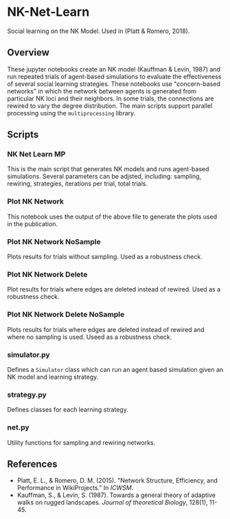 # NK-Net-Learn
Social learning on the NK Model. Used in (Platt & Romero, 2018).

## Overview
These jupyter notebooks create an NK model (Kauffman & Levin, 1987) and
run repeated trials of agent-based simulations to evaluate the effectiveness of
several social learning strategies. These notebooks use "concern-based networks"
in which the network between agents is generated from particular NK loci and
their neighbors. In some trials, the connections are rewired to vary the
degree distribution. The main scripts support parallel processing using the
`multiprocessing` library.

## Scripts

### NK Net Learn MP
This is the main script that generates NK models and runs agent-based simulations.
Several parameters can be adjsted, including: sampling, rewiring, strategies,
iterations per trial, total trials.

### Plot NK Network
This notebook uses the output of the above file to generate the plots used in the
publication.

### Plot NK Network NoSample
Plots results for trials without sampling. Used as a robustness check.

### Plot NK Network Delete
Plot results for trials where edges are deleted instead of rewired.
Used as a robustness check.

### Plot NK Network Delete NoSample
Plots results for trials where edges are deleted instead of rewired and
where no sampling is used. Useed as a robustness check.

### simulator.py
Defines a `Simulator` class which can run an agent based simulation given an NK model and
learning strategy.

### strategy.py
Defines classes for each learning strategy.

### net.py
Utility functions for sampling and rewiring networks.

## References
* Platt, E. L., & Romero, D. M. (2015).
"Network Structure, Efficiency, and Performance in WikiProjects."
In _ICWSM_.
* Kauffman, S., & Levin, S. (1987).
Towards a general theory of adaptive walks on rugged landscapes.
_Journal of theoretical Biology_, 128(1), 11-45.